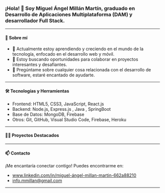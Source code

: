 ### ¡Hola! 👋 Soy Miguel Ángel Millán Martín,  graduado en  Desarrollo de Aplicaciones Multiplataforma (DAM) y desarrollador Full Stack.

---

#### 🚀 Sobre mí

- 🌱 Actualmente estoy aprendiendo y creciendo en el mundo de la tecnología, enfocado en el desarrollo web y móvil.
- 💼 Estoy buscando oportunidades para colaborar en proyectos interesantes y desafiantes.
- 💬 Pregúntame sobre cualquier cosa relacionada con el desarrollo de software, estaré encantado de ayudarte.

---

#### 🛠️ Tecnologías y Herramientas

- Frontend: HTML5, CSS3, JavaScript, React.js
- Backend: Node.js, Express.js , Java , SpringBoot
- Base de Datos: MongoDB, Firebase
- Otros: Git, GitHub, Visual Studio Code, Firebase, Heroku

---

#### 👨‍💻 Proyectos Destacados


---

#### 📫 Contacto

¡Me encantaría conectar contigo! Puedes encontrarme en:

- www.linkedin.com/in/miguel-ángel-millan-martin-662a88210
- info.mmillan@gmail.com

---


